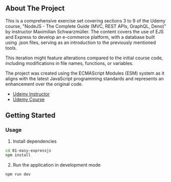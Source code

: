 ## About The Project

This is a comprehensive exercise set covering sections 3 to 9 of the Udemy course, "NodeJS - The Complete Guide (MVC, REST APIs, GraphQL, Deno)" by instructor Maximilian Schwarzmüller. The content covers the use of EJS and Express to develop an e-commerce platform, with a database built using .json files, serving as an introduction to the previously mentioned tools.

This iteration might feature alterations compared to the initial course code, including modifications in file names, functions, or variables.

The project was created using the ECMAScript Modules (ESM) system as it aligns with the latest JavaScript programming standards and represents an enhancement over the original code.

- [Udemy Instructor](https://www.udemy.com/user/maximilian-schwarzmuller/)
- [Udemy Course](https://www.udemy.com/course/nodejs-the-complete-guide/)

## Getting Started

### Usage

1. Install dependencies

```sh
cd 01-easy-expressjs
npm install
```

2. Run the application in development mode

```sh
npm run dev
```
